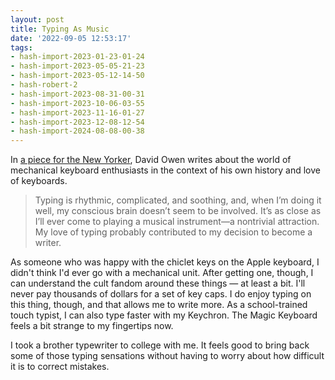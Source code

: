 ```yaml
---
layout: post
title: Typing As Music
date: '2022-09-05 12:53:17'
tags:
- hash-import-2023-01-23-01-24
- hash-import-2023-05-05-21-23
- hash-import-2023-05-12-14-50
- hash-robert-2
- hash-import-2023-08-31-00-31
- hash-import-2023-10-06-03-55
- hash-import-2023-11-16-01-27
- hash-import-2023-12-08-12-54
- hash-import-2024-08-08-00-38
---
```


In [a piece for the New Yorker](https://www.newyorker.com/tech/annals-of-technology/the-obsessive-pleasures-of-mechanical-keyboard-tinkerers), David Owen writes about the world of mechanical keyboard enthusiasts in the context of his own history and love of keyboards.

> Typing is rhythmic, complicated, and soothing, and, when I’m doing it well, my conscious brain doesn’t seem to be involved. It’s as close as I’ll ever come to playing a musical instrument—a nontrivial attraction. My love of typing probably contributed to my decision to become a writer.

As someone who was happy with the chiclet keys on the Apple keyboard, I didn't think I'd ever go with a mechanical unit. After getting one, though, I can understand the cult fandom around these things — at least a bit. I'll never pay thousands of dollars for a set of key caps. I do enjoy typing on this thing, though, and that allows me to write more. As a school-trained touch typist, I can also type faster with my Keychron. The Magic Keyboard feels a bit strange to my fingertips now.

I took a brother typewriter to college with me. It feels good to bring back some of those typing sensations without having to worry about how difficult it is to correct mistakes.

